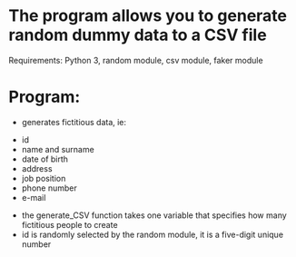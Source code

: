 # The program allows you to generate random dummy data to a CSV file

Requirements: Python 3, random module, csv module, faker module

# Program:
- generates fictitious data, ie: <br>
* id <br>
* name and surname <br>
* date of birth <br>
* address <br>
* job position <br>
* phone number <br>
* e-mail <br>
- the generate_CSV function takes one variable that specifies how many fictitious people to create
- id is randomly selected by the random module, it is a five-digit unique number
